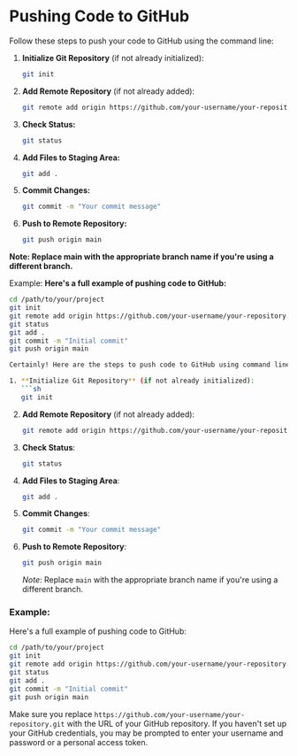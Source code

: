 # Pushing Code to GitHub

Follow these steps to push your code to GitHub using the command line:

1. **Initialize Git Repository** (if not already initialized):
   ```sh
   git init
2. **Add Remote Repository** (if not already added):
   ```sh
   git remote add origin https://github.com/your-username/your-repository.git

4. **Check Status:**
    ```sh
   git status
6. **Add Files to Staging Area:**
    ```sh
   git add .
8. **Commit Changes:**
    ```sh
   git commit -m "Your commit message"
    
10. **Push to Remote Repository:**
     ```sh
    git push origin main

**Note: Replace main with the appropriate branch name if you're using a different branch.**








Example:
**Here's a full example of pushing code to GitHub:**
```sh
cd /path/to/your/project
git init
git remote add origin https://github.com/your-username/your-repository.git
git status
git add .
git commit -m "Initial commit"
git push origin main

Certainly! Here are the steps to push code to GitHub using command line:

1. **Initialize Git Repository** (if not already initialized):
   ```sh
   git init
   ```

2. **Add Remote Repository** (if not already added):
   ```sh
   git remote add origin https://github.com/your-username/your-repository.git
   ```

3. **Check Status**:
   ```sh
   git status
   ```

4. **Add Files to Staging Area**:
   ```sh
   git add .
   ```

5. **Commit Changes**:
   ```sh
   git commit -m "Your commit message"
   ```

6. **Push to Remote Repository**:
   ```sh
   git push origin main
   ```
   *Note*: Replace `main` with the appropriate branch name if you're using a different branch.

### Example:
Here's a full example of pushing code to GitHub:

```sh
cd /path/to/your/project
git init
git remote add origin https://github.com/your-username/your-repository.git
git status
git add .
git commit -m "Initial commit"
git push origin main
```

Make sure you replace `https://github.com/your-username/your-repository.git` with the URL of your GitHub repository. If you haven't set up your GitHub credentials, you may be prompted to enter your username and password or a personal access token.


